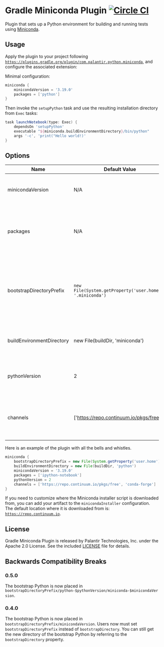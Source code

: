 Gradle Miniconda Plugin [![Circle CI](https://circleci.com/gh/palantir/gradle-miniconda-plugin.svg?style=svg)](https://circleci.com/gh/palantir/gradle-miniconda-plugin)
=======================

Plugin that sets up a Python environment for building and running tests using
[Miniconda](http://conda.pydata.org/miniconda.html).

Usage
-----

Apply the plugin to your project following
[`https://plugins.gradle.org/plugin/com.palantir.python.miniconda`](https://plugins.gradle.org/plugin/com.palantir.python.miniconda),
and configure the associated extension:

Minimal configuration:
```gradle
miniconda {
    minicondaVersion = '3.19.0'
    packages = ['python']
}
```
Then invoke the `setupPython` task and use the resulting installation directory from `Exec` tasks:

```gradle
task launchNotebook(type: Exec) {
    dependsOn 'setupPython'
    executable "${miniconda.buildEnvironmentDirectory}/bin/python"
    args '-c', 'print("Hello world!)'
}
```

Options
-------

| Name | Default Value | Description | Optional |
| ---- | ------------- | ----------- | -------- |
| minicondaVersion | N/A | The miniconda version which you want to use. See [the miniconda repo](https://repo.continuum.io/miniconda/) | false
| packages | N/A | The conda packages you want installed into your conda environment. This list must contain at least one argument. | false
| bootstrapDirectoryPrefix | `new File(System.getProperty('user.home'), '.miniconda')` | The root directory to put the root install of miniconda. This helps performance by caching the root environment by `pythonVersion` and `minicondaVersion`. | true
| buildEnvironmentDirectory | new File(buildDir, 'miniconda') | The directory to place your specific miniconda environment. | true
| pythonVersion | 2 | The python version you want for your miniconda. If you want Miniconda3, this value is 3. | true
| channels | ['https://repo.continuum.io/pkgs/free'] | The list of conda channels you want to use for downloading conda packages. Must not be empty. | true

Here is an example of the plugin with all the bells and whistles.
```gradle
miniconda {
    bootstrapDirectoryPrefix = new File(System.getProperty('user.home'), '.miniconda')
    buildEnvironmentDirectory = new File(buildDir, 'python')
    minicondaVersion = '3.19.0'
    packages = ['ipython-notebook']
    pythonVersion = 2
    channels = ['https://repo.continuum.io/pkgs/free', 'conda-forge']
}
```

If you need to customize where the Miniconda installer script is downloaded from, you can add your artifact to the `minicondaInstaller`
configuration. The default location where it is downloaded from is: [`https://repo.continuum.io`](https://repo.continuum.io).

License
-------

Gradle Miniconda Plugin is released by Palantir Technologies, Inc. under the Apache 2.0 License. See the included
[LICENSE](LICENSE) file for details.

Backwards Compatibility Breaks
------------------------------

### 0.5.0
The bootstrap Python is now placed in `bootstrapDirectoryPrefix/python-$pythonVersion/miniconda-$minicondaVersion`.

### 0.4.0
The bootstrap Python is now placed in `bootstrapDirectoryPrefix/minicondaVersion`. Users now must set
`bootstrapDirectoryPrefix` instead of `bootstrapDirectory`. You can still get the new directory of the bootstrap Python
by referring to the `bootstrapDirectory` property.

